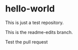 # hello-world
This is just a test repository.

This is the readme-edits branch.

Test the pull request 
